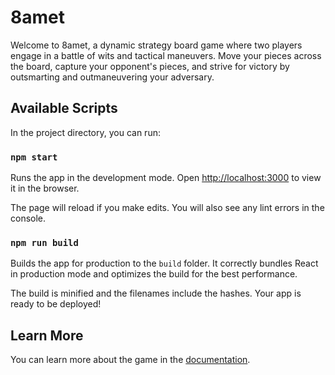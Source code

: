 # 8amet

Welcome to 8amet, a dynamic strategy board game where two players engage in a battle of wits and tactical maneuvers. Move your pieces across the board, capture your opponent's pieces, and strive for victory by outsmarting and outmaneuvering your adversary.

## Available Scripts

In the project directory, you can run:

### `npm start`

Runs the app in the development mode.
Open [http://localhost:3000](http://localhost:3000) to view it in the browser.

The page will reload if you make edits.
You will also see any lint errors in the console.

### `npm run build`

Builds the app for production to the `build` folder.
It correctly bundles React in production mode and optimizes the build for the best performance.

The build is minified and the filenames include the hashes.
Your app is ready to be deployed!

## Learn More

You can learn more about the game in the [documentation](https://docs.google.com/document/d/1CNvt3F-1sIGd2VD39Xpwa3FhLmXWCs__7fwRAPEhS4M/edit?usp=sharing).
